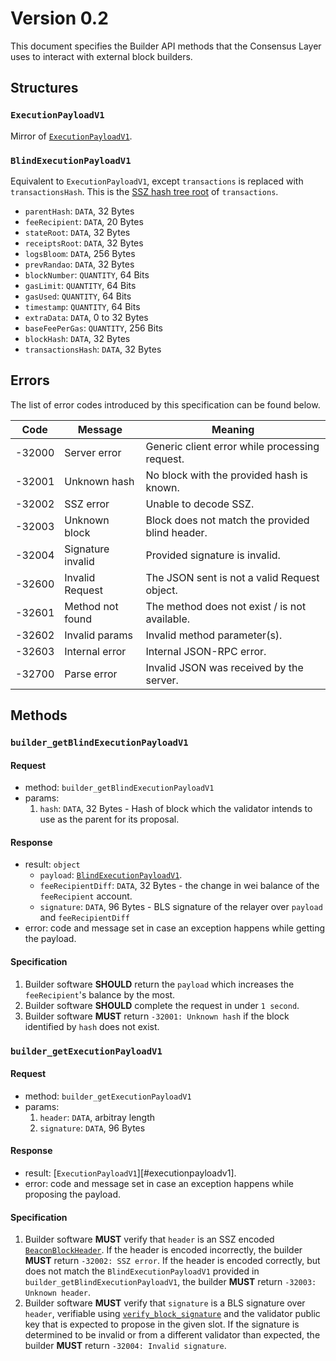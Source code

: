 # Version 0.2

This document specifies the Builder API methods that the Consensus Layer uses to interact with external block builders.

## Structures

### `ExecutionPayloadV1`

Mirror of [`ExecutionPayloadV1`][execution-payload].

### `BlindExecutionPayloadV1`

Equivalent to `ExecutionPayloadV1`, except `transactions` is replaced with `transactionsHash`. This is the [SSZ hash tree root][hash-tree-root] of `transactions`.

 - `parentHash`: `DATA`, 32 Bytes
 - `feeRecipient`:  `DATA`, 20 Bytes
 - `stateRoot`: `DATA`, 32 Bytes
 - `receiptsRoot`: `DATA`, 32 Bytes
 - `logsBloom`: `DATA`, 256 Bytes
 - `prevRandao`: `DATA`, 32 Bytes
 - `blockNumber`: `QUANTITY`, 64 Bits
 - `gasLimit`: `QUANTITY`, 64 Bits
 - `gasUsed`: `QUANTITY`, 64 Bits
 - `timestamp`: `QUANTITY`, 64 Bits
 - `extraData`: `DATA`, 0 to 32 Bytes
 - `baseFeePerGas`: `QUANTITY`, 256 Bits
 - `blockHash`: `DATA`, 32 Bytes
 - `transactionsHash`: `DATA`, 32 Bytes

## Errors

The list of error codes introduced by this specification can be found below.

| Code | Message | Meaning |
| - | - | - |
| -32000 | Server error | Generic client error while processing request. |
| -32001 | Unknown hash | No block with the provided hash is known. |
| -32002 | SSZ error | Unable to decode SSZ. |
| -32003 | Unknown block | Block does not match the provided blind header. |
| -32004 | Signature invalid | Provided signature is invalid. |
| -32600 | Invalid Request | The JSON sent is not a valid Request object. |
| -32601 | Method not found | The method does not exist / is not available. |
| -32602 | Invalid params | Invalid method parameter(s). |
| -32603 | Internal error | Internal JSON-RPC error. |
| -32700 | Parse error | Invalid JSON was received by the server. |

## Methods

### `builder_getBlindExecutionPayloadV1`

#### Request

- method: `builder_getBlindExecutionPayloadV1`
- params:
  1. `hash`: `DATA`, 32 Bytes - Hash of block which the validator intends to use as the parent for its proposal.

#### Response

- result: `object`
    - `payload`: [`BlindExecutionPayloadV1`](#blindexecutionpayloadv1).
    - `feeRecipientDiff`: `DATA`, 32 Bytes - the change in wei balance of the `feeRecipient` account.
    - `signature`: `DATA`, 96 Bytes - BLS signature of the relayer over `payload` and `feeRecipientDiff`
- error: code and message set in case an exception happens while getting the payload.

#### Specification
1. Builder software **SHOULD** return the `payload` which increases the `feeRecipient`'s balance by the most.
2. Builder software **SHOULD** complete the request in under `1 second`.
3. Builder software **MUST** return `-32001: Unknown hash` if the block identified by `hash` does not exist.

### `builder_getExecutionPayloadV1`

#### Request

- method: `builder_getExecutionPayloadV1`
- params:
  1. `header`: `DATA`, arbitray length
  2. `signature`: `DATA`, 96 Bytes

#### Response

- result: [`ExecutionPayloadV1`][#executionpayloadv1].
- error: code and message set in case an exception happens while proposing the payload.

#### Specification
1. Builder software **MUST** verify that `header` is an SSZ encoded [`BeaconBlockHeader`][beacon-block-header]. If the header is encoded incorrectly, the builder **MUST** return `-32002: SSZ error`. If the header is encoded correctly, but does not match the `BlindExecutionPayloadV1` provided in `builder_getBlindExecutionPayloadV1`, the builder **MUST** return `-32003: Unknown header`.
2. Builder software **MUST** verify that `signature` is a BLS signature over `header`, verifiable using [`verify_block_signature`][verify-block-signature] and the validator public key that is expected to propose in the given slot. If the signature is determined to be invalid or from a different validator than expected, the builder **MUST** return `-32004: Invalid signature`.

[execution-payload]: https://github.com/ethereum/execution-apis/blob/main/src/engine/specification.md#executionpayloadv1
[hash-tree-root]: https://github.com/ethereum/consensus-specs/blob/dev/ssz/simple-serialize.md#merkleization
[beacon-block-header]: https://github.com/ethereum/consensus-specs/blob/dev/specs/phase0/beacon-chain.md#beaconblockheader
[verify-block-signature]: https://github.com/ethereum/consensus-specs/blob/dev/specs/phase0/beacon-chain.md#beacon-chain-state-transition-function
